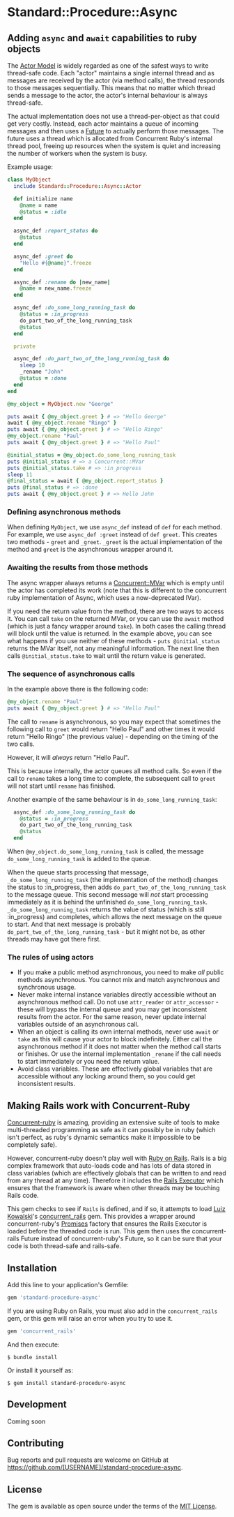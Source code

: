 # Standard::Procedure::Async

## Adding `async` and `await` capabilities to ruby objects

The [Actor Model](https://en.wikipedia.org/wiki/Actor_model) is widely regarded as one of the safest ways to write thread-safe code.  Each "actor" maintains a single internal thread and as messages are received by the actor (via method calls), the thread responds to those messages sequentially.  This means that no matter which thread sends a message to the actor, the actor's internal behaviour is always thread-safe.  

The actual implementation does not use a thread-per-object as that could get very costly.  Instead, each actor maintains a queue of incoming messages and then uses a [Future](https://ruby-concurrency.github.io/concurrent-ruby/master/Concurrent/Promises.html) to actually perform those messages.  The future uses a thread which is allocated from Concurrent Ruby's internal thread pool, freeing up resources when the system is quiet and increasing the number of workers when the system is busy.  

Example usage:
```ruby
class MyObject 
  include Standard::Procedure::Async::Actor 

  def initialize name 
    @name = name 
    @status = :idle
  end

  async_def :report_status do 
    @status
  end

  async_def :greet do 
    "Hello #{@name}".freeze
  end

  async_def :rename do |new_name|
    @name = new_name.freeze
  end 

  async_def :do_some_long_running_task do 
    @status = :in_progress
    do_part_two_of_the_long_running_task
    @status 
  end

  private 

  async_def :do_part_two_of_the_long_running_task do 
    sleep 10 
    _rename "John"
    @status = :done
  end
end

@my_object = MyObject.new "George"

puts await { @my_object.greet } # => "Hello George"
await { @my_object.rename "Ringo" }
puts await { @my_object.greet } # => "Hello Ringo"
@my_object.rename "Paul"
puts await { @my_object.greet } # => "Hello Paul"

@initial_status = @my_object.do_some_long_running_task 
puts @initial_status # => a Concurrent::MVar
puts @initial_status.take # => :in_progress
sleep 11
@final_status = await { @my_object.report_status }
puts @final_status # => :done
puts await { @my_object.greet } # => Hello John
```

### Defining asynchronous methods

When defining `MyObject`, we use `async_def` instead of `def` for each method.  For example, we use `async_def :greet` instead of `def greet`.  This creates two methods - `greet` and `_greet`.  `_greet` is the actual implementation of the method and `greet` is the asynchronous wrapper around it.  

### Awaiting the results from those methods

The async wrapper always returns a [Concurrent::MVar](https://ruby-concurrency.github.io/concurrent-ruby/master/Concurrent/MVar.html) which is empty until the actor has completed its work (note that this is different to the concurrent ruby implementation of Async, which uses a now-deprecated IVar).  

If you need the return value from the method, there are two ways to access it.  You can call `take` on the returned MVar, or you can use the `await` method (which is just a fancy wrapper around `take`).  In both cases the calling thread will block until the value is returned.  In the example above, you can see what happens if you use neither of these methods - `puts @initial_status` returns the MVar itself, not any meaningful information.  The next line then calls `@initial_status.take` to wait until the return value is generated.  

### The sequence of asynchronous calls

In the example above there is the following code:

```ruby
@my_object.rename "Paul"
puts await { @my_object.greet } # => "Hello Paul"
```
The call to `rename` is asynchronous, so you may expect that sometimes the following call to `greet` would return "Hello Paul" and other times it would return "Hello Ringo" (the previous value) - depending on the timing of the two calls.  

However, it will _always_ return "Hello Paul".  

This is because internally, the actor queues all method calls.  So even if the call to `rename` takes a long time to complete, the subsequent call to `greet` will not start until `rename` has finished.  

Another example of the same behaviour is in `do_some_long_running_task`:

```ruby
  async_def :do_some_long_running_task do 
    @status = :in_progress
    do_part_two_of_the_long_running_task
    @status 
  end
```

When `@my_object.do_some_long_running_task` is called, the message `do_some_long_running_task` is added to the queue.  

When the queue starts processing that message, `_do_some_long_running_task` (the implementation of the method) changes the status to :in_progress, then adds `do_part_two_of_the_long_running_task` to the message queue.  This second message will _not_ start processing immediately as it is behind the unfinished `do_some_long_running_task`.  `_do_some_long_running_task` returns the value of status (which is still :in_progress) and completes, which allows the next message on the queue to start.  And that next message is probably `do_part_two_of_the_long_running_task` - but it might not be, as other threads may have got there first.  

### The rules of using actors

- If you make a public method asynchronous, you need to make _all_ public methods asynchronous.  You cannot mix and match asynchronous and synchronous usage. 
- Never make internal instance variables directly accessible without an asynchronous method call.  Do not use `attr_reader` or `attr_accessor` -  these will bypass the internal queue and you may get inconsistent results from the actor.  For the same reason, never update internal variables outside of an asynchronous call.  
- When an object is calling its own internal methods, never use `await` or `take` as this will cause your actor to block indefinitely.  Either call the asynchronous method if it does not matter when the method call starts or finishes.  Or use the internal implementation `_rename` if the call needs to start immediately or you need the return value.
- Avoid class variables.  These are effectively global variables that are accessible without any locking around them, so you could get inconsistent results.  

## Making Rails work with Concurrent-Ruby

[Concurrent-ruby](https://github.com/ruby-concurrency/concurrent-ruby) is amazing, providing an extensive suite of tools to make multi-threaded programming as safe as it can possibly be in ruby (which isn't perfect, as ruby's dynamic semantics make it impossible to be completely safe).  

However, concurrent-ruby doesn't play well with [Ruby on Rails](https://rubyonrails.org).  Rails is a big complex framework that auto-loads code and has lots of data stored in class variables (which are effectively globals that can be written to and read from any thread at any time).  Therefore it includes the [Rails Executor](https://guides.rubyonrails.org/threading_and_code_execution.html) which ensures that the framework is aware when other threads may be touching Rails code.  

This gem checks to see if `Rails` is defined, and if so, it attempts to load [Luiz Kowalski](https://github.com/luizkowalski)'s [concurrent_rails](https://github.com/luizkowalski/concurrent_rails) gem.  This provides a wrapper around concurrent-ruby's [Promises](https://ruby-concurrency.github.io/concurrent-ruby/master/Concurrent/Promises.html) factory that ensures the Rails Executor is loaded before the threaded code is run.  This gem then uses the concurrent-rails Future instead of concurrent-ruby's Future, so it can be sure that your code is both thread-safe and rails-safe.  

## Installation

Add this line to your application's Gemfile:

```ruby
gem 'standard-procedure-async'
```

If you are using Ruby on Rails, you must also add in the `concurrent_rails` gem, or this gem will raise an error when you try to use it.

```ruby
gem 'concurrent_rails'
```

And then execute:

    $ bundle install

Or install it yourself as:

    $ gem install standard-procedure-async

## Development

Coming soon
## Contributing

Bug reports and pull requests are welcome on GitHub at https://github.com/[USERNAME]/standard-procedure-async.

## License

The gem is available as open source under the terms of the [MIT License](https://opensource.org/licenses/MIT).
